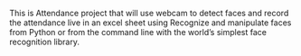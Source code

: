This is Attendance project that will use webcam to detect faces and record the attendance live in an excel sheet using Recognize and manipulate faces from Python or from the command line with the world’s simplest face recognition library.